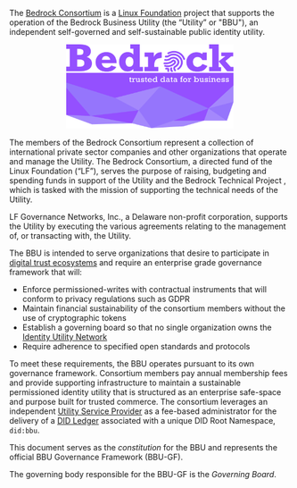 The [Bedrock Consortium](https://bedrockconsortium.org/) is a [Linux Foundation](https://www.linuxfoundation.org) project that supports the operation of the Bedrock Business Utility (the “Utility” or "BBU"), an independent self-governed and self-sustainable public identity utility.

<p align="center"><img src="./img/consortium-logo.png" alt="logo" height="150" width="300"></p>

The members of the Bedrock Consortium represent a collection of international private sector companies and other organizations that operate and manage the Utility.  The Bedrock Consortium, a directed fund of the Linux Foundation (“LF”), serves the purpose of raising, budgeting and spending funds in support of the Utility and the Bedrock Technical Project , which is tasked with the mission of supporting the technical needs of the  Utility.

LF Governance Networks, Inc., a Delaware non-profit corporation, supports the Utility by executing the various agreements relating to the management of, or transacting with, the Utility.

The BBU is intended to serve organizations that desire to participate in [digital trust ecosystems](./gf_info/glossary.md) and require an enterprise grade governance framework that will:

* Enforce permissioned-writes with contractual instruments that will conform to privacy regulations such as GDPR
* Maintain financial sustainability of the consortium members without the use of cryptographic tokens
* Establish a governing board so that no single organization owns the [Identity Utility Network](./gf_info/glossary.md)
* Require adherence to specified open standards and protocols

To meet these requirements, the BBU operates pursuant to its own governance framework. Consortium members pay annual membership fees and provide supporting infrastructure to maintain a sustainable permissioned identity utility that is structured as an enterprise safe-space and purpose built for trusted commerce. The consortium leverages an independent [Utility Service Provider](./gf_info/glossary.md) as a fee-based administrator for the delivery of a [DID Ledger](./gf_info/glossary.md) associated with a unique DID Root Namespace, ```did:bbu```.

This document serves as the *constitution* for the BBU and represents the official BBU Governance Framework (BBU-GF).

The governing body responsible for the BBU-GF is the *Governing Board*.
